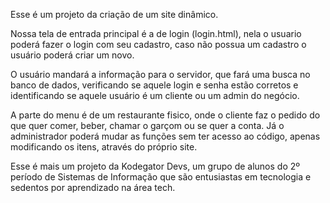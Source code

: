 Esse é um projeto da criação de um site dinâmico.

Nossa tela de entrada principal é a de login (login.html), nela o usuario poderá fazer o login com seu cadastro, caso não possua um cadastro o usuário poderá criar um novo. 

O usuário mandará a informação para o servidor, que fará uma busca no banco de dados, verificando se aquele login e senha estão corretos e identificando se aquele usuário é um cliente ou um admin do negócio.

A parte do menu é de um restaurante fisico, onde o cliente faz o pedido do que quer comer, beber, chamar o garçom ou se quer a conta.
Já o administrador poderá mudar as funções sem ter acesso ao código, apenas modificando os itens, através do próprio site.

Esse é mais um projeto da Kodegator Devs, um grupo de alunos do 2º período de Sistemas de Informação que são entusiastas em tecnologia e sedentos por aprendizado na área tech.